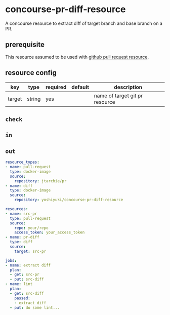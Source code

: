 # concourse-pr-diff-resource
A concourse resource to extract diff of target branch and base branch on a PR.

## prerequisite
This resource assumed to be used with [github pull request resource](https://github.com/jtarchie/github-pullrequest-resource).

## resource config
|key|type|required|default|description|
|--|--|--|--|--|
|target|string|yes||name of target git pr resource|

## `check`
## `in`
## `out`

```yaml
resource_types:
- name: pull-request
  type: docker-image
  source:
    repository: jtarchie/pr
- name: diff
  type: docker-image
  source:
    repository: yoshiyuki/concourse-pr-diff-resource

resources:
- name: src-pr
  type: pull-request
  source:
    repo: your/repo
    access_token: your_access_token
- name: pr-diff
  type: diff
  source:
    target: src-pr

jobs:
- name: extract diff
  plan:
  - get: src-pr
  - put: src-diff
- name: lint
  plan:
  - get: src-diff
    passed:
    - extract diff
  - put: do some lint...
```

